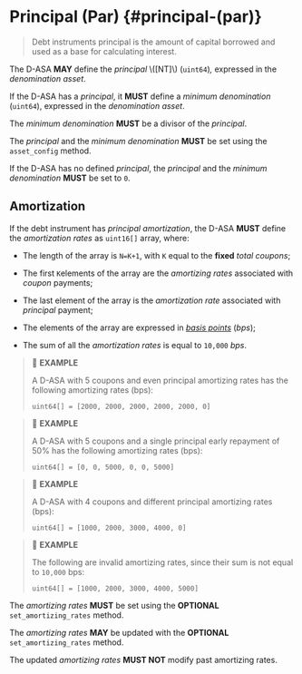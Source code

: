 # Principal (Par) {#principal-(par)}

> Debt instruments principal is the amount of capital borrowed and used as a base
> for calculating interest.

The D-ASA **MAY** define the *principal* \\([NT]\\) (`uint64`)*,* expressed in the
*denomination asset*.

If the D-ASA has a *principal*, it **MUST** define a *minimum denomination* (`uint64`),
expressed in the *denomination asset*.

The *minimum denomination* **MUST** be a divisor of the *principal*.

The *principal* and the *minimum denomination* **MUST** be set using the `asset_config`
method.

If the D-ASA has no defined *principal*, the *principal* and the *minimum denomination*
**MUST** be set to `0`.

## Amortization

If the debt instrument has *principal amortization*, the D-ASA **MUST** define the
*amortization rates* as `uint16[]` array, where:

- The length of the array is `N=K+1`, with `K` equal to the **fixed** *total coupons*;

- The first `K`elements of the array are the *amortizing rates* associated with
*coupon* payments;

- The last element of the array is the *amortization rate* associated with *principal*
payment;

- The elements of the array are expressed in *<a href="https://en.wikipedia.org/wiki/Basis_point">basis
points</a>* (*bps*);

- The sum of all the *amortization rates* is equal to `10,000` *bps*.

> 📎 **EXAMPLE**
>
> A D-ASA with 5 coupons and even principal amortizing rates has the following amortizing
> rates (bps):
>
> ```uint64[] = [2000, 2000, 2000, 2000, 2000, 0]```

> 📎 **EXAMPLE**
>
> A D-ASA with 5 coupons and a single principal early repayment of 50% has the following
> amortizing rates (bps):
>
> ```uint64[] = [0, 0, 5000, 0, 0, 5000]```

> 📎 **EXAMPLE**
>
> A D-ASA with 4 coupons and different principal amortizing rates (bps):
>
> ```uint64[] = [1000, 2000, 3000, 4000, 0]```

> 📎 **EXAMPLE**
>
> The following are invalid amortizing rates, since their sum is not equal to `10,000`
> bps:
>
> ```uint64[] = [1000, 2000, 3000, 4000, 5000]```

The *amortizing rates* **MUST** be set using the **OPTIONAL** `set_amortizing_rates`
method.

The *amortizing rates* **MAY** be updated with the **OPTIONAL** `set_amortizing_rates`
method.

The updated *amortizing rates* **MUST NOT** modify past amortizing rates.
